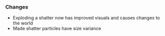 ### Changes
- Exploding a shatter now has improved visuals and causes changes to the world
- Made shatter particles have size variance